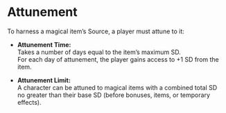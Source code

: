 # Attunement

To harness a magical item’s Source, a player must attune to it:

- **Attunement Time:**  
  Takes a number of days equal to the item’s maximum SD.  
  For each day of attunement, the player gains access to +1 SD from the item.

- **Attunement Limit:**  
  A character can be attuned to magical items with a combined total SD no greater than their base SD (before bonuses, items, or temporary effects).
